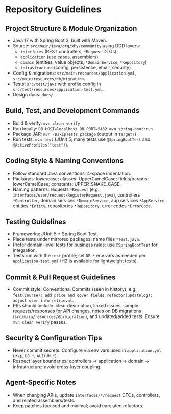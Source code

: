 # Repository Guidelines

## Project Structure & Module Organization
- Java 17 with Spring Boot 3, built with Maven.
- Source: `src/main/java/org/xhy/community` using DDD layers:
  - `interfaces` (REST controllers, `*Request` DTOs)
  - `application` (use cases, assemblers)
  - `domain` (entities, value objects, `*DomainService`, `*Repository`)
  - `infrastructure` (config, persistence, email, security)
- Config & migrations: `src/main/resources/application.yml`, `src/main/resources/db/migration`.
- Tests: `src/test/java` with profile config in `src/test/resources/application-test.yml`.
- Design docs: `docs/`.

## Build, Test, and Development Commands
- Build & verify: `mvn clean verify`
- Run locally: `DB_HOST=localhost DB_PORT=5432 mvn spring-boot:run`
- Package JAR: `mvn -DskipTests package` (output in `target/`)
- Run tests: `mvn test` (JUnit 5; many tests use `@SpringBootTest` and `@ActiveProfiles("test")`).

## Coding Style & Naming Conventions
- Follow standard Java conventions; 4-space indentation.
- Packages: lowercase; classes: UpperCamelCase; fields/params: lowerCamelCase; constants: UPPER_SNAKE_CASE.
- Naming patterns: requests `*Request` (e.g., `interfaces/user/request/RegisterRequest.java`), controllers `*Controller`, domain services `*DomainService`, app services `*AppService`, entities `*Entity`, repositories `*Repository`, error codes `*ErrorCode`.

## Testing Guidelines
- Frameworks: JUnit 5 + Spring Boot Test.
- Place tests under mirrored packages; name files `*Test.java`.
- Prefer domain-level tests for business rules; use `@SpringBootTest` for integration.
- Tests run with the `test` profile; set `DB_*` env vars as needed per `application-test.yml` (H2 is available for lightweight tests).

## Commit & Pull Request Guidelines
- Commit style: Conventional Commits (seen in history), e.g. `feat(course): add price and cover fields`, `refactor(updatelog): adjust user info retrieval`.
- PRs should include: clear description, linked issues, sample requests/responses for API changes, notes on DB migrations (`src/main/resources/db/migration`), and updated/added tests. Ensure `mvn clean verify` passes.

## Security & Configuration Tips
- Never commit secrets. Configure via env vars used in `application.yml` (e.g., `DB_*`, `ALIYUN_*`).
- Respect layer boundaries: controllers → application → domain → infrastructure; avoid cross-layer coupling.

## Agent-Specific Notes
- When changing APIs, update `interfaces/*/request` DTOs, controllers, and related assemblers/tests.
- Keep patches focused and minimal; avoid unrelated refactors.

